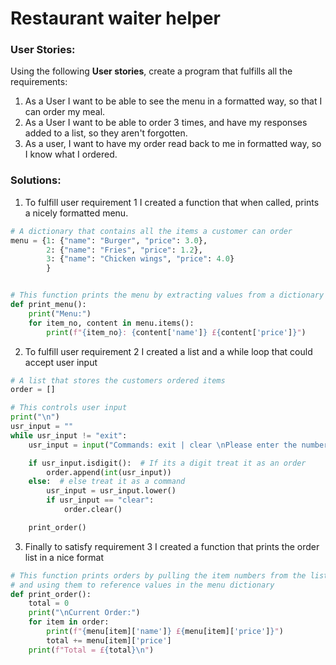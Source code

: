 # Restaurant waiter helper
### User Stories:
Using the following **User stories**, create a program that fulfills all the requirements:  
1. As a User I want to be able to see the menu in a formatted way, so that I can order my meal.
2. As a User I want to be able to order 3 times, and have my responses added to a list, so they aren't forgotten.
3. As a user, I want to have my order read back to me in formatted way, so I know what I ordered.

### Solutions:
1. To fulfill user requirement 1 I created a function that when called, prints a nicely formatted menu.
```python
# A dictionary that contains all the items a customer can order
menu = {1: {"name": "Burger", "price": 3.0},
        2: {"name": "Fries", "price": 1.2},
        3: {"name": "Chicken wings", "price": 4.0}
        }


# This function prints the menu by extracting values from a dictionary
def print_menu():
    print("Menu:")
    for item_no, content in menu.items():
        print(f"{item_no}: {content['name']} £{content['price']}")
```  
2. To fulfill user requirement 2 I created a list and a while loop that could accept user input
```python
# A list that stores the customers ordered items
order = []

# This controls user input
print("\n")
usr_input = ""
while usr_input != "exit":
    usr_input = input("Commands: exit | clear \nPlease enter the number of the item you wish to add:\n")

    if usr_input.isdigit():  # If its a digit treat it as an order
        order.append(int(usr_input))
    else:  # else treat it as a command
        usr_input = usr_input.lower()
        if usr_input == "clear":
            order.clear()

    print_order()
```
3. Finally to satisfy requirement 3 I created a function that prints the order list in a nice format
```python
# This function prints orders by pulling the item numbers from the list
# and using them to reference values in the menu dictionary
def print_order():
    total = 0
    print("\nCurrent Order:")
    for item in order:
        print(f"{menu[item]['name']} £{menu[item]['price']}")
        total += menu[item]['price']
    print(f"Total = £{total}\n")
```
